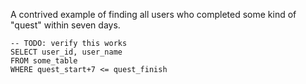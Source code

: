 A contrived example of finding all users who completed some kind of "quest" within seven days.

```postgresql
-- TODO: verify this works
SELECT user_id, user_name
FROM some_table
WHERE quest_start+7 <= quest_finish
```